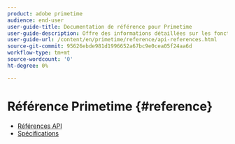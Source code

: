 ```yaml
---
product: adobe primetime
audience: end-user
user-guide-title: Documentation de référence pour Primetime
user-guide-description: Offre des informations détaillées sur les fonctions TVSDK, les structures de données et d’autres structures de programmation.
user-guide-url: /content/en/primetime/reference/api-references.html
source-git-commit: 95626ebde981d1996652a67bc9e0cea05f24aa6d
workflow-type: tm+mt
source-wordcount: '0'
ht-degree: 0%

---
```



# Référence Primetime {#reference}

+ [Références API](api-references.md)
+ [Spécifications](specifications.md)